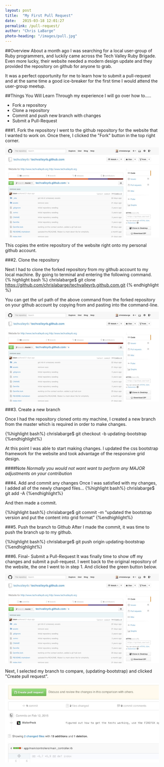 ```yaml
---
layout: post
title:  "My First Pull Request"
date:   2015-03-18 12:01:27
permalink: /pull-request/
author: "Chris LaBarge"
photo-heading: "/images/pull.jpg"
---
```


##Overview
About a month ago I was searching for a local user-group of Ruby programmers, 
and luckily came across the Tech Valley Ruby Brigade. Even more lucky, their 
website needed a modern design update and they provided the repository on github 
for anyone to grab.  

It was a perfect opportunity for me to learn how to submit a pull-request and at
the same time a good ice-breaker for the first time I would attend the user-group 
meetup.  

##Things You Will Learn
Through my experience I will go over how to.....

- Fork a repository
- Clone a repository
- Commit and push new branch with changes
- Submit a Pull-Request

 
###1. Fork the repository
I went to the github repository for the website that I wanted to work on. Once
there, I clicked the "Fork" button in the top right corner.  

![Fork Screen Shot](/images/fork.jpg)

This copies the entire repository of the website right onto my personal github
account.

###2. Clone the repository

Next I had to clone the forked repository from my github account to my local
machine. By going to terminal and entering the following command.
{% highlight bash %}
	chrislabarge$ git clone https://github.com/chrislabarge/techvalleyrb.github.com.git
{% endhighlight %}

You can get the url path of the above command from the forked repository on your 
github account by copying from and pasting into the command-line.

![Url Path ](/images/fork.jpg)

###3. Create a new branch

Once I had the repository cloned onto my machine, I created a new branch
from the master which is required in order to make changes.

{%highlight bash%}
	chrislabarge$ git checkout -b updating-bootstrap
{%endhighlight%}

At this point I was able to start making changes. I updated the css bootstrap 
framework for the website and took advantage of the responsive grid design.  

####Note 
*Normally you would not want  want to perform any MAJOR adjustments on your contribution*

###4. Add and commit any changes
Once I was satisfied with my changes, I added all of the newly changed files...
{%highlight bash%}
	chrislabarge$ git add -A 
{%endhighlight%}

And then made a commit.

{%highlight bash%}
	chrislabarge$ git commit -m "updated the bootstrap version and put the content into grid format" 
{%endhighlight%}

###5. Push the branch to Github
After I made the commit, it was time to push the branch up to my github.

{%highlight bash%}
	chrislabarge$ git push origin updating-bootstrap 
{%endhighlight%}

###6. Final- Submit a Pull-Request
It was finally time to show off my changes and submit a pull-request.  I went back
to the original repository of the website, the one I went to in step 1. And
clicked the green button below. 

![Pull-Icon Screen Shot](/images/fork.jpg)

Next, I selected my branch to compare, (updating-bootstrap) and clicked "Create pull request".

![Fork Screen Shot](/images/pull.jpg)